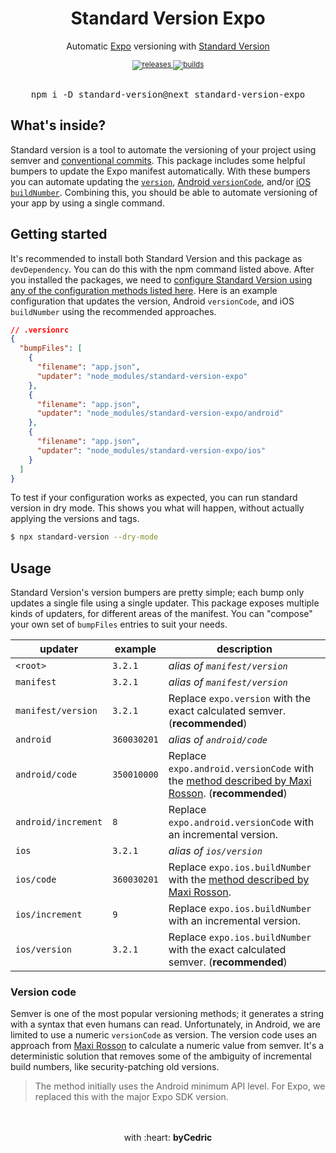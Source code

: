 <div align="center">
    <h1>Standard Version Expo</h1>
    <p>Automatic <a href="https://github.com/expo/expo">Expo</a> versioning with <a href="https://github.com/conventional-changelog/standard-version">Standard Version</a></p>
    <sup>
        <a href="https://github.com/bycedric/standard-version-expo/releases">
            <img src="https://img.shields.io/github/release/byCedric/standard-version-expo/all.svg" alt="releases" />
        </a>
        <a href="https://travis-ci.com/byCedric/standard-version-expo">
            <img src="https://img.shields.io/travis/com/byCedric/standard-version-expo/master.svg" alt="builds" />
        </a>
    </sup>
    <br />
    <br />
    <pre>npm i -D standard-version@next standard-version-expo</pre>
</div>

## What's inside?

Standard version is a tool to automate the versioning of your project using semver and [conventional commits][link-conventional].
This package includes some helpful bumpers to update the Expo manifest automatically.
With these bumpers you can automate updating the [`version`][link-expo-version], [Android `versionCode`][link-expo-android], and/or [iOS `buildNumber`][link-expo-ios].
Combining this, you should be able to automate versioning of your app by using a single command.

## Getting started

It's recommended to install both Standard Version and this package as `devDependency`.
You can do this with the npm command listed above.
After you installed the packages, we need to [configure Standard Version using any of the configuration methods listed here][link-standard-version].
Here is an example configuration that updates the version, Android `versionCode`, and iOS `buildNumber` using the recommended approaches.

```json
// .versionrc
{
  "bumpFiles": [
    {
      "filename": "app.json",
      "updater": "node_modules/standard-version-expo"
    },
    {
      "filename": "app.json",
      "updater": "node_modules/standard-version-expo/android"
    },
    {
      "filename": "app.json",
      "updater": "node_modules/standard-version-expo/ios"
    }
  ]
}
```

To test if your configuration works as expected, you can run standard version in dry mode.
This shows you what will happen, without actually applying the versions and tags.

```bash
$ npx standard-version --dry-mode
```

## Usage

Standard Version's version bumpers are pretty simple; each bump only updates a single file using a single updater.
This package exposes multiple kinds of updaters, for different areas of the manifest.
You can "compose" your own set of `bumpFiles` entries to suit your needs.

updater             | example      | description
---                 | ---          | ---
`<root>`            | `3.2.1`      | _alias of `manifest/version`_
`manifest`          | `3.2.1`      | _alias of `manifest/version`_
`manifest/version`  | `3.2.1`      | Replace `expo.version` with the exact calculated semver. (**recommended**)
`android`           | `360030201`  | _alias of `android/code`_
`android/code`      | `350010000`  | Replace `expo.android.versionCode` with the [method described by Maxi Rosson][link-version-code]. (**recommended**)
`android/increment` | `8`          | Replace `expo.android.versionCode` with an incremental version.
`ios`               | `3.2.1`      | _alias of `ios/version`_
`ios/code`          | `360030201`  | Replace `expo.ios.buildNumber` with the [method described by Maxi Rosson][link-version-code].
`ios/increment`     | `9`          | Replace `expo.ios.buildNumber` with an incremental version.
`ios/version`       | `3.2.1`      | Replace `expo.ios.buildNumber` with the exact calculated semver. (**recommended**)

### Version code

Semver is one of the most popular versioning methods; it generates a string with a syntax that even humans can read.
Unfortunately, in Android, we are limited to use a numeric `versionCode` as version.
The version code uses an approach from [Maxi Rosson][link-version-code] to calculate a numeric value from semver.
It's a deterministic solution that removes some of the ambiguity of incremental build numbers, like security-patching old versions.

> The method initially uses the Android minimum API level. For Expo, we replaced this with the major Expo SDK version.

<div align="center">
    <br />
    <br />
    with :heart: <strong>byCedric</strong>
    <br />
</div>

[link-conventional]: https://www.conventionalcommits.org/en/v1.0.0/
[link-expo-android]: https://docs.expo.io/versions/latest/workflow/configuration#android
[link-expo-ios]: https://docs.expo.io/versions/latest/workflow/configuration#ios
[link-expo-version]: https://docs.expo.io/versions/latest/workflow/configuration#version
[link-standard-version]: https://github.com/conventional-changelog/standard-version#configuration
[link-version-code]: https://medium.com/@maxirosson/versioning-android-apps-d6ec171cfd82
